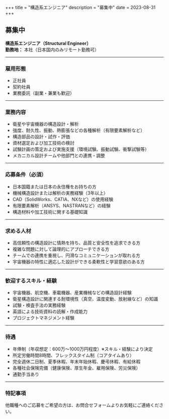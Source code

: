 +++
title = "構造系エンジニア"
description = "募集中"
date = 2023-08-31
+++

## 募集中  
**構造系エンジニア（Structural Engineer）**  
**勤務地：** 本社（日本国内のみリモート勤務可）

---

### 雇用形態  
- 正社員  
- 契約社員  
- 業務委託（副業・兼業も歓迎）

---

### 業務内容  
- 衛星や宇宙機器の構造設計・解析  
- 強度、耐久性、振動、熱膨張などの各種解析（有限要素解析など）  
- 構造部品の設計・試作・評価  
- 資材選定および加工技術の検討  
- 試験計画の策定および実施支援（環境試験、振動試験、衝撃試験等）  
- メカニカル設計チームや他部門との連携・調整

---

### 応募条件（必須）  
- 日本国籍または日本の永住権をお持ちの方  
- 機械構造設計または解析の実務経験（3年以上）  
- CAD（SolidWorks、CATIA、NXなど）の使用経験  
- 有限要素解析（ANSYS、NASTRANなど）の経験  
- 構造材料や加工技術に関する基礎知識

---

### 求める人材  
- 高信頼性の構造設計に情熱を持ち、品質と安全性を追求できる方  
- 複雑な問題に対して論理的にアプローチできる方  
- チームでの連携を重視し、円滑なコミュニケーションが取れる方  
- 宇宙機器の特性に適応した設計ができる柔軟性と学習意欲のある方

---

### 歓迎するスキル・経験  
- 宇宙機器、航空機、車載機器、産業機械などの構造設計経験  
- 衛星構造設計に関連する耐環境性（真空、温度変動、放射線など）の知識  
- 試験・検査手法の実務経験  
- 英語による技術資料の読解・作成能力  
- プロジェクトマネジメント経験

---

### 待遇  
- 年俸制（年収想定：600万〜1000万円程度）※スキル・経験により決定  
- 所定労働時間8時間、フレックスタイム制（コアタイムあり）  
- 完全週休二日制、夏季休暇、年末年始休暇、慶弔休暇、有給休暇  
- 各種社会保険完備（健康保険、厚生年金、雇用保険、労災保険）  
- 通勤手当あり

---

### 特記事項  
他職種へのご応募をご希望の方は、お問合せフォームよりお気軽にご連絡ください。

